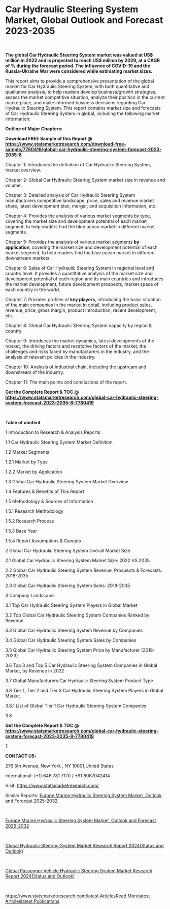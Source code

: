 <h1>Car Hydraulic Steering System Market, Global Outlook and Forecast 2023-2035</h1><br/><p><strong>The global Car Hydraulic Steering System market was valued at US$ million in 2022 and is projected to reach US$ million by 2029, at a <strong>CAGR</strong> of % during the forecast period. The influence of COVID-19 and the Russia-Ukraine War were considered while estimating market sizes.</strong></p>
 
 
 
 <p>This report aims to provide a comprehensive presentation of the global market for Car Hydraulic Steering System, with both quantitative and qualitative analysis, to help readers develop business/growth strategies, assess the market competitive situation, analyze their position in the current marketplace, and make informed business decisions regarding Car Hydraulic Steering System. This report contains market size and forecasts of Car Hydraulic Steering System in global, including the following market information:</p>
 
 
 
 <p><strong>Outline of Major Chapters:</strong></p>
 
 
 
 <p><strong>Download FREE Sample of this Report @ <a href="https://www.statsmarketresearch.com/download-free-sample/7780419/global-car-hydraulic-steering-system-forecast-2023-2035-8">https://www.statsmarketresearch.com/download-free-sample/7780419/global-car-hydraulic-steering-system-forecast-2023-2035-8</a></strong></p>
 
 
 
 <p>Chapter 1: Introduces the definition of Car Hydraulic Steering System, market overview.</p>
 
 
 
 <p>Chapter 2: Global Car Hydraulic Steering System market size in revenue and volume.</p>
 
 
 
 <p>Chapter 3: Detailed analysis of Car Hydraulic Steering System manufacturers competitive landscape, price, sales and revenue market share, latest development plan, merger, and acquisition information, etc.</p>
 
 
 
 <p>Chapter 4: Provides the analysis of various market segments by type, covering the market size and development potential of each market segment, to help readers find the blue ocean market in different market segments.</p>
 
 
 
 <p>Chapter 5: Provides the analysis of various market segments <strong>by application</strong>, covering the market size and development potential of each market segment, to help readers find the blue ocean market in different downstream markets.</p>
 
 
 
 <p>Chapter 6: Sales of Car Hydraulic Steering System in regional level and country level. It provides a quantitative analysis of the market size and development potential of each region and its main countries and introduces the market development, future development prospects, market space of each country in the world.</p>
 
 
 
 <p>Chapter 7: Provides profiles of <strong>key players</strong>, introducing the basic situation of the main companies in the market in detail, including product sales, revenue, price, gross margin, product introduction, recent development, etc.</p>
 
 
 
 <p>Chapter 8: Global Car Hydraulic Steering System capacity by region & country.</p>
 
 
 
 <p>Chapter 9: Introduces the market dynamics, latest developments of the market, the driving factors and restrictive factors of the market, the challenges and risks faced by manufacturers in the industry, and the analysis of relevant policies in the industry.</p>
 
 
 
 <p>Chapter 10: Analysis of industrial chain, including the upstream and downstream of the industry.</p>
 
 
 
 <p>Chapter 11: The main points and conclusions of the report.</p>
 
 
 
 <div><b>Get the Complete Report & TOC @ <a href="https://www.statsmarketresearch.com/global-car-hydraulic-steering-system-forecast-2023-2035-8-7780419">https://www.statsmarketresearch.com/global-car-hydraulic-steering-system-forecast-2023-2035-8-7780419</a></b></div>
 
 
 
 <p><br />
 
 <b>Table of content</b></p>
 
 
 
 <p>1 Introduction to Research & Analysis Reports<br />
 
 1.1 Car Hydraulic Steering System Market Definition<br />
 
 1.2 Market Segments<br />
 
 1.2.1 Market by Type<br />
 
 1.2.2 Market by Application<br />
 
 1.3 Global Car Hydraulic Steering System Market Overview<br />
 
 1.4 Features & Benefits of This Report<br />
 
 1.5 Methodology & Sources of Information<br />
 
 1.5.1 Research Methodology<br />
 
 1.5.2 Research Process<br />
 
 1.5.3 Base Year<br />
 
 1.5.4 Report Assumptions & Caveats<br />
 
 2 Global Car Hydraulic Steering System Overall Market Size<br />
 
 2.1 Global Car Hydraulic Steering System Market Size: 2022 VS 2035<br />
 
 2.2 Global Car Hydraulic Steering System Revenue, Prospects & Forecasts: 2018-2035<br />
 
 2.3 Global Car Hydraulic Steering System Sales: 2018-2035<br />
 
 3 Company Landscape<br />
 
 3.1 Top Car Hydraulic Steering System Players in Global Market<br />
 
 3.2 Top Global Car Hydraulic Steering System Companies Ranked by Revenue<br />
 
 3.3 Global Car Hydraulic Steering System Revenue by Companies<br />
 
 3.4 Global Car Hydraulic Steering System Sales by Companies<br />
 
 3.5 Global Car Hydraulic Steering System Price by Manufacturer (2018-2023)<br />
 
 3.6 Top 3 and Top 5 Car Hydraulic Steering System Companies in Global Market, by Revenue in 2022<br />
 
 3.7 Global Manufacturers Car Hydraulic Steering System Product Type<br />
 
 3.8 Tier 1, Tier 2 and Tier 3 Car Hydraulic Steering System Players in Global Market<br />
 
 3.8.1 List of Global Tier 1 Car Hydraulic Steering System Companies<br />
 
 3.8</p>
 
 
 
 <div><b>Get the Complete Report & TOC @ <a href="https://www.statsmarketresearch.com/global-car-hydraulic-steering-system-forecast-2023-2035-8-7780419">https://www.statsmarketresearch.com/global-car-hydraulic-steering-system-forecast-2023-2035-8-7780419</a></b></div>
 
 
 
 <p>? </p>
 
 
 
 <p><b>CONTACT US:</b><br />
 
 276 5th Avenue, New York , NY 10001,United States<br />
 
 International: (+1) 646 781 7170 / +91 8087042414<br />
 
 Visit: <a href="https://www.statsmarketresearch.com/">https://www.statsmarketresearch.com/</a><br />
 
 Similar Reports: <a href="https://www.statsmarketresearch.com/global-car-hydraulic-steering-system-forecast-2023-2035-8-7780419">Europe Marine Hydraulic Steering System Market, Outlook and Forecast 2025-2032</a><br />
 
 <br />
 
 <a href="https://www.statsmarketresearch.com/global-car-hydraulic-steering-system-forecast-2023-2035-8-7780419">Europe Marine Hydraulic Steering System Market, Outlook and Forecast 2025-2032</a><br />
 
 <br />
 
 <a href="https://www.statsmarketresearch.com/global-car-hydraulic-steering-system-forecast-2023-2035-8-7780419">Global Hydraulic Steering System Market Research Report 2024(Status and Outlook)</a><br />
 
 <br />
 
 <a href="https://www.statsmarketresearch.com/global-car-hydraulic-steering-system-forecast-2023-2035-8-7780419">Global Passenger Vehicle Hydraulic Steering System Market Research Report 2024(Status and Outlook)</a><br />
 
 <br />
 
 <a href="https://gyeongbokgung.com">https://www.statsmarketresearch.com/</a><a href="https://hallyeomaritime.com">latest Articles</a><a href="https://jingwansa.com">Read More</a><a href="https://nguoiviet.jp/">latest Articles</a><a href="https://www.intelmarketresearch.com/">latest Publications</a></p>